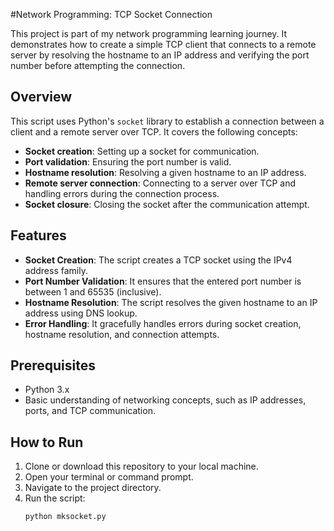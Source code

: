 #Network Programming: TCP Socket Connection

This project is part of my network programming learning journey. It demonstrates how to create a simple TCP client that connects to a remote server by resolving the hostname to an IP address and verifying the port number before attempting the connection.

## Overview

This script uses Python's `socket` library to establish a connection between a client and a remote server over TCP. It covers the following concepts:

- **Socket creation**: Setting up a socket for communication.
- **Port validation**: Ensuring the port number is valid.
- **Hostname resolution**: Resolving a given hostname to an IP address.
- **Remote server connection**: Connecting to a server over TCP and handling errors during the connection process.
- **Socket closure**: Closing the socket after the communication attempt.

## Features

- **Socket Creation**: The script creates a TCP socket using the IPv4 address family.
- **Port Number Validation**: It ensures that the entered port number is between 1 and 65535 (inclusive).
- **Hostname Resolution**: The script resolves the given hostname to an IP address using DNS lookup.
- **Error Handling**: It gracefully handles errors during socket creation, hostname resolution, and connection attempts.

## Prerequisites

- Python 3.x
- Basic understanding of networking concepts, such as IP addresses, ports, and TCP communication.

## How to Run

1. Clone or download this repository to your local machine.
2. Open your terminal or command prompt.
3. Navigate to the project directory.
4. Run the script:
   ```bash
   python mksocket.py
